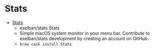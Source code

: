 # Stats
- [Stats](https://github.com/exelban/stats)
  -  exelban/stats Stats
  - Simple macOS system monitor in your menu bar. Contribute to exelban/stats development by creating an account on GitHub.
  - `brew cask install Stats`
